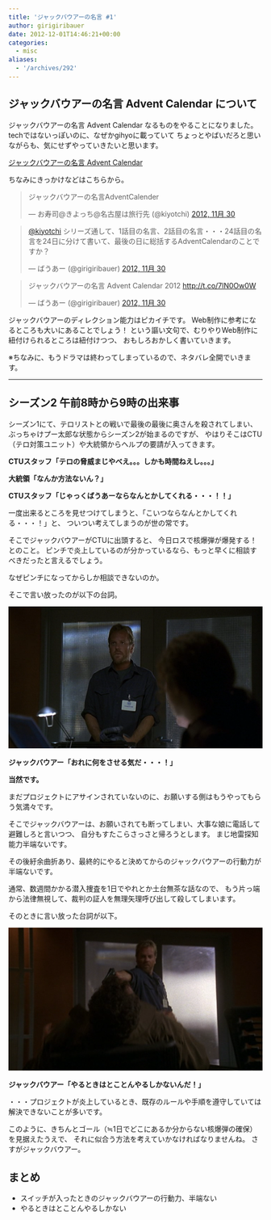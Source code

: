```yaml
---
title: 'ジャックバウアーの名言 #1'
author: girigiribauer
date: 2012-12-01T14:46:21+00:00
categories:
  - misc
aliases:
  - '/archives/292'
---
```

## ジャックバウアーの名言 Advent Calendar について

ジャックバウアーの名言 Advent Calendar なるものをやることになりました。 techではないっぽいのに、なぜかgihyoに載っていて ちょっとやばいだろと思いながらも、気にせずやっていきたいと思います。

[ジャックバウアーの名言 Advent Calendar][1]

ちなみにきっかけなどはこちらから。

<blockquote class="twitter-tweet" lang="ja">
  <p lang="ja" dir="ltr">
    ジャックバウアーの名言AdventCalender
  </p>

  <p>
    &mdash; お寿司@きよっち@名古屋は旅行先 (@kiyotchi) <a href="https://twitter.com/kiyotchi/status/274440067404152832">2012, 11月 30</a>
  </p>
</blockquote>



<blockquote class="twitter-tweet" lang="ja">
  <p lang="ja" dir="ltr">
    <a href="https://twitter.com/kiyotchi">@kiyotchi</a> シリーズ通して、1話目の名言、2話目の名言・・・24話目の名言を24日に分けて書いて、最後の日に総括するAdventCalendarのことですか？
  </p>

  <p>
    &mdash; ばうあー (@girigiribauer) <a href="https://twitter.com/girigiribauer/status/274440806050439168">2012, 11月 30</a>
  </p>
</blockquote>



<blockquote class="twitter-tweet" lang="ja">
  <p lang="ja" dir="ltr">
    ジャックバウアーの名言 Advent Calendar 2012 <a href="http://t.co/7lN0Ow0W">http://t.co/7lN0Ow0W</a>
  </p>

  <p>
    &mdash; ばうあー (@girigiribauer) <a href="https://twitter.com/girigiribauer/status/274444489928634368">2012, 11月 30</a>
  </p>
</blockquote>



ジャックバウアーのディレクション能力はピカイチです。 Web制作に参考になるところも大いにあることでしょう！ という謳い文句で、むりやりWeb制作に紐付けられるところは紐付けつつ、 おもしろおかしく書いていきます。

※ちなみに、もうドラマは終わってしまっているので、ネタバレ全開でいきます。

* * *

## シーズン2 午前8時から9時の出来事

シーズン1にて、テロリストとの戦いで最後の最後に奥さんを殺されてしまい、 ぶっちゃけプー太郎な状態からシーズン2が始まるのですが、 やはりそこはCTU（テロ対策ユニット）や大統領からヘルプの要請が入ってきます。

**CTUスタッフ「テロの脅威まじやべえ。。。しかも時間ねえし。。。」**

**大統領「なんか方法ないん？」**

**CTUスタッフ「じゃっくばうあーならなんとかしてくれる・・・！！」**

一度出来るところを見せつけてしまうと、「こいつならなんとかしてくれる・・・！」と、 ついつい考えてしまうのが世の常です。

そこでジャックバウアーがCTUに出頭すると、 今日ロスで核爆弾が爆発する！とのこと。 ピンチで炎上しているのが分かっているなら、もっと早くに相談すべきだったと言えるでしょう。

なぜピンチになってからしか相談できないのか。

そこで言い放ったのが以下の台詞。

![ジャックバウアー「おれに何をさせる気だ・・・！」][2]

**ジャックバウアー「おれに何をさせる気だ・・・！」**

**当然です。**

まだプロジェクトにアサインされていないのに、お願いする側はもうやってもらう気満々です。

そこでジャックバウアーは、お願いされても断ってしまい、大事な娘に電話して避難しろと言いつつ、 自分もすたこらさっさと帰ろうとします。 まじ地雷探知能力半端ないです。

その後紆余曲折あり、最終的にやると決めてからのジャックバウアーの行動力が半端ないです。

通常、数週間かかる潜入捜査を1日でやれとか土台無茶な話なので、 もう片っ端から法律無視して、裁判の証人を無理矢理呼び出して殺してしまいます。

そのときに言い放った台詞が以下。

![ジャックバウアー「やるときはとことんやるしかないんだ！」][3]

**ジャックバウアー「やるときはとことんやるしかないんだ！」**

・・・プロジェクトが炎上しているとき、既存のルールや手順を遵守していては解決できないことが多いです。

このように、きちんとゴール（≒1日でどこにあるか分からない核爆弾の確保）を見据えたうえで、 それに似合う方法を考えていかなければなりませんね。 さすがジャックバウアー。

## まとめ

  * スイッチが入ったときのジャックバウアーの行動力、半端ない
  * やるときはとことんやるしかない

 [1]: http://www.adventar.org/calendars/44
 [2]: /img/2012/12/24advent01-012.png
 [3]: /img/2012/12/24advent01-022.png

